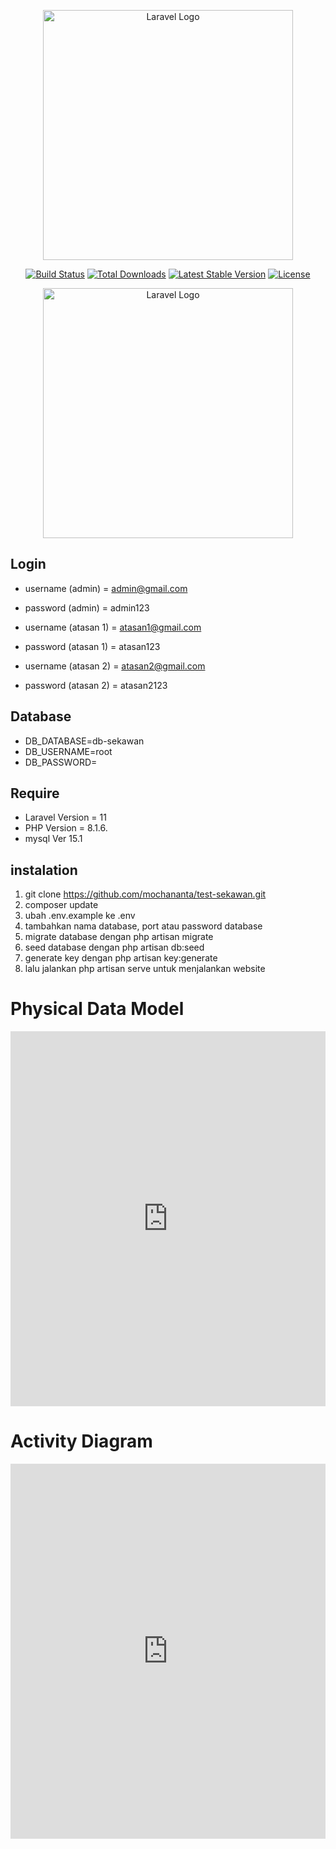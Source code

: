 <p align="center"><a href="https://laravel.com" target="_blank"><img src="https://raw.githubusercontent.com/laravel/art/master/logo-lockup/5%20SVG/2%20CMYK/1%20Full%20Color/laravel-logolockup-cmyk-red.svg" width="400" alt="Laravel Logo"></a></p>

<p align="center">
<a href="https://github.com/laravel/framework/actions"><img src="https://github.com/laravel/framework/workflows/tests/badge.svg" alt="Build Status"></a>
<a href="https://packagist.org/packages/laravel/framework"><img src="https://img.shields.io/packagist/dt/laravel/framework" alt="Total Downloads"></a>
<a href="https://packagist.org/packages/laravel/framework"><img src="https://img.shields.io/packagist/v/laravel/framework" alt="Latest Stable Version"></a>
<a href="https://packagist.org/packages/laravel/framework"><img src="https://img.shields.io/packagist/l/laravel/framework" alt="License"></a>
</p>

<p align="center"><a href="https://laravel.com" target="_blank"><img src="https://raw.githubusercontent.com/laravel/art/master/logo-lockup/5%20SVG/2%20CMYK/1%20Full%20Color/laravel-logolockup-cmyk-red.svg" width="400" alt="Laravel Logo"></a></p>

## Login
- username (admin) = admin@gmail.com
- password (admin) = admin123
  
- username (atasan 1) = atasan1@gmail.com
- password (atasan 1) = atasan123
  
- username (atasan 2) = atasan2@gmail.com
- password (atasan 2) = atasan2123


## Database
- DB_DATABASE=db-sekawan
- DB_USERNAME=root
- DB_PASSWORD=


## Require

- Laravel Version = 11
- PHP Version = 8.1.6.
- mysql  Ver 15.1

## instalation
1. git clone https://github.com/mochananta/test-sekawan.git
2. composer update
3. ubah .env.example ke .env
4. tambahkan nama database, port atau password database
5. migrate database dengan php artisan migrate
6. seed database dengan php artisan db:seed
7. generate key dengan php artisan key:generate
8. lalu jalankan php artisan serve untuk menjalankan website

# Physical Data Model
<iframe src="https://drive.google.com/file/d/1eQzehT_PRfPCItXIgr4JuGRTKbmJ7CHW/view?usp=sharing" style="width:100%; height:600px; border:0;"></iframe>


# Activity Diagram
<iframe src="https://drive.google.com/file/d/10S5HD899pMiUMrVAcUNJUPTMXyaHR7yj/view?usp=sharing" style="width:100%; height:600px; border:0;"></iframe>
